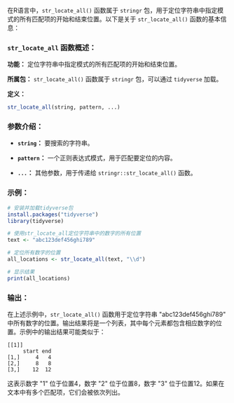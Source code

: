 在R语言中，`str_locate_all()` 函数属于 `stringr` 包，用于定位字符串中指定模式的所有匹配项的开始和结束位置。以下是关于 `str_locate_all()` 函数的基本信息：

### `str_locate_all` 函数概述：

**功能：** 定位字符串中指定模式的所有匹配项的开始和结束位置。

**所属包：** `str_locate_all()` 函数属于 `stringr` 包，可以通过 `tidyverse` 加载。

**定义：**
```R
str_locate_all(string, pattern, ...)
```

### 参数介绍：

- **`string`：** 要搜索的字符串。

- **`pattern`：** 一个正则表达式模式，用于匹配要定位的内容。

- **`...`：** 其他参数，用于传递给 `stringr::str_locate_all()` 函数。

### 示例：

```R
# 安装并加载tidyverse包
install.packages("tidyverse")
library(tidyverse)

# 使用str_locate_all定位字符串中的数字的所有位置
text <- "abc123def456ghi789"

# 定位所有数字的位置
all_locations <- str_locate_all(text, "\\d")

# 显示结果
print(all_locations)
```

### 输出：

在上述示例中，`str_locate_all()` 函数用于定位字符串 "abc123def456ghi789" 中所有数字的位置。输出结果将是一个列表，其中每个元素都包含相应数字的位置。示例中的输出结果可能类似于：

```
[[1]]
     start end
[1,]     4   4
[2,]     8   8
[3,]    12  12
```

这表示数字 "1" 位于位置4，数字 "2" 位于位置8，数字 "3" 位于位置12。如果在文本中有多个匹配项，它们会被依次列出。